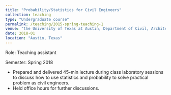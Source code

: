 ```yaml
---
title: "Probability/Statistics for Civil Engineers"
collection: teaching
type: "Undergraduate course"
permalink: /teaching/2015-spring-teaching-1
venue: "the University of Texas at Austin, Department of Civil, Architectual, and Environmental Engineering"
date: 2018-01
location: "Austin, Texas"
---
```


Role: Teaching assistant

Semester: Spring 2018

* Prepared and delivered 45-min lecture during class laboratory sessions to discuss how to use statistics and probability to solve practical problem as civil engineers.
* Held office hours for further discussions.
